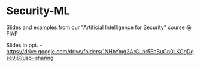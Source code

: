 # Security-ML
Slides and examples from our "Artificial Intelligence for Security" course @ FIAP 

Slides in ppt. - https://drive.google.com/drive/folders/1NHbYmg2ArGLbr5EnBuGn0LKGgDqse9j8?usp=sharing
